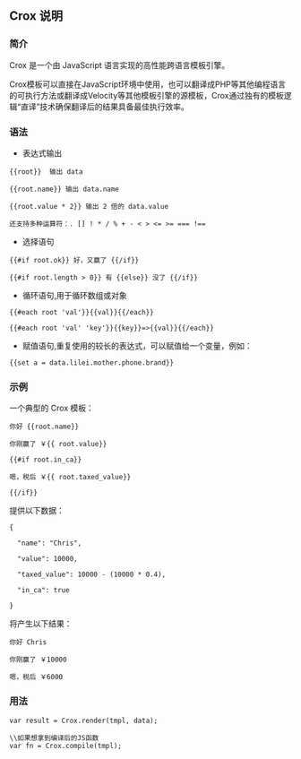 ## Crox 说明

### 简介

Crox 是一个由 JavaScript 语言实现的高性能跨语言模板引擎。

Crox模板可以直接在JavaScript环境中使用，也可以翻译成PHP等其他编程语言的可执行方法或翻译成Velocity等其他模板引擎的源模板，Crox通过独有的模板逻辑“直译”技术确保翻译后的结果具备最佳执行效率。 

### 语法

* 表达式输出

```
{{root}}  输出 data

{{root.name}} 输出 data.name

{{root.value * 2}} 输出 2 倍的 data.value

还支持多种运算符：. [] ! * / % + - < > <= >= === !==
```


* 选择语句

```
{{#if root.ok}} 好，又赢了 {{/if}}

{{#if root.length > 0}} 有 {{else}} 没了 {{/if}}

```

* 循环语句,用于循环数组或对象

```
{{#each root 'val'}}{{val}}{{/each}}

{{#each root 'val' 'key'}}{{key}}=>{{val}}{{/each}}
```


* 赋值语句,重复使用的较长的表达式，可以赋值给一个变量，例如：

```
{{set a = data.lilei.mother.phone.brand}}
```

### 示例
一个典型的 Crox 模板：

```
你好 {{root.name}}

你刚赢了 ￥{{ root.value}}

{{#if root.in_ca}}

嗯，税后 ￥{{ root.taxed_value}}

{{/if}}
```


提供以下数据：

```
{

  "name": "Chris",

  "value": 10000,

  "taxed_value": 10000 - (10000 * 0.4),

  "in_ca": true

}
```


将产生以下结果：

```
你好 Chris

你刚赢了 ￥10000

嗯，税后 ￥6000
```


### 用法

```
var result = Crox.render(tmpl, data);

\\如果想拿到编译后的JS函数
var fn = Crox.compile(tmpl);
```

